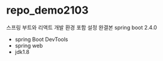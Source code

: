 # repo_demo2103
스프링 부트와 리액트 개발 환경 포함 설정 완결본
spring boot 2.4.0
- spring Boot DevTools
- spring web
- jdk1.8
